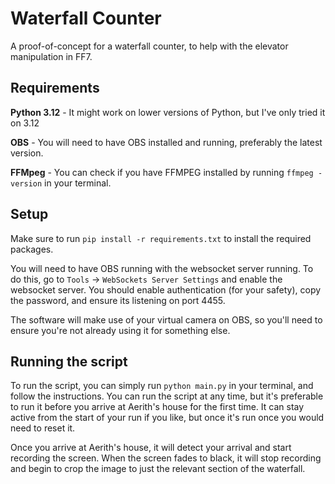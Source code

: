 # Waterfall Counter

A proof-of-concept for a waterfall counter, to help with the elevator manipulation in FF7.

## Requirements

**Python 3.12** - 
It might work on lower versions of Python, but I've only tried it on 3.12

**OBS** - You will need to have OBS installed and running, preferably the latest version.

**FFMpeg** - You can check if you have FFMPEG installed by running `ffmpeg -version` in your terminal.

## Setup

Make sure to run `pip install -r requirements.txt` to install the required packages.

You will need to have OBS running with the websocket server running. 
To do this, go to `Tools` -> `WebSockets Server Settings` and enable the websocket server. 
You should enable authentication (for your safety), copy the password, and ensure its listening on port 4455.

The software will make use of your virtual camera on OBS, so you'll need to ensure you're not already using it for something else.

## Running the script
To run the script, you can simply run `python main.py` in your terminal, and follow the instructions.
You can run the script at any time, but it's preferable to run it before you arrive at Aerith's house for the first time.
It can stay active from the start of your run if you like, but once it's run once you would need to reset it.

Once you arrive at Aerith's house, it will detect your arrival and start recording the screen. When the screen fades to black,
it will stop recording and begin to crop the image to just the relevant section of the waterfall.